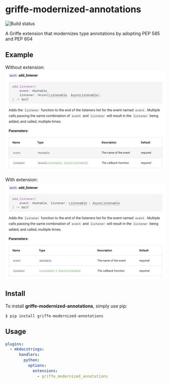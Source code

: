 # griffe-modernized-annotations
![Build status](https://github.com/jonghwanhyeon/griffe-modernized-annotations/actions/workflows/publish.yml/badge.svg)

A Griffe extension that modernizes type annotations by adopting PEP 585 and PEP 604

## Example
Without extension:
![Without Extension](https://github.com/jonghwanhyeon/griffe-modernized-annotations/raw/main/assets/without-extension.png)

With extension:
![With Extension](https://github.com/jonghwanhyeon/griffe-modernized-annotations/raw/main/assets/with-extension.png)

## Install
To install **griffe-modernized-annotations**, simply use pip:

```console
$ pip install griffe-modernized-annotations
```

## Usage
```yaml
plugins:
  - mkdocstrings:
      handlers:
        python:
          options:
            extensions:
              - griffe_modernized_annotations
```